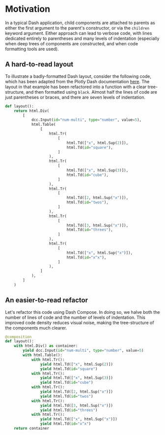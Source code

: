 # Motivation

In a typical Dash application, child components are attached to parents as either the first argument to the parent's constructor, or via the `children` keyword argument.
Either approach can lead to verbose code, with lines dedicated entirely to parentheses and many levels of indentation (especially when deep trees of components are constructed, and when code formatting tools are used).

## A hard-to-read layout

To illustrate a badly-formatted Dash layout, consider the following code, which has been adapted from the Plotly Dash documentation [here](https://dash.plotly.com/basic-callbacks).
The layout in that example has been refactored into a function with a clear tree-structure, and then formatted using `black`.
Almost half the lines of code are just parentheses or braces, and there are seven levels of indentation.

```py linenums="1"
def layout():
    return html.Div(
        [
            dcc.Input(id="num-multi", type="number", value=5),
            html.Table(
                [
                    html.Tr(
                        [
                            html.Td(["x", html.Sup(2)]),
                            html.Td(id="square"),
                        ]
                    ),
                    html.Tr(
                        [
                            html.Td(["x", html.Sup(3)]),
                            html.Td(id="cube"),
                        ]
                    ),
                    html.Tr(
                        [
                            html.Td([2, html.Sup("x")]),
                            html.Td(id="twos"),
                        ]
                    ),
                    html.Tr(
                        [
                            html.Td([3, html.Sup("x")]),
                            html.Td(id="threes"),
                        ]
                    ),
                    html.Tr(
                        [
                            html.Td(["x", html.Sup("x")]),
                            html.Td(id="x^x"),
                        ]
                    ),
                ]
            ),
        ]
    )
```

## An easier-to-read refactor

Let's refactor this code using Dash Compose.
In doing so, we halve both the number of lines of code and the number of levels of indentation.
This improved code density reduces visual noise, making the tree-structure of the components much clearer.

```py linenums="1"
@composition
def layout():
    with html.Div() as container:
        yield dcc.Input(id="num-multi", type="number", value=5)
        with html.Table():
            with html.Tr():
                yield html.Td(["x", html.Sup(2)])
                yield html.Td(id="square")
            with html.Tr():
                yield html.Td(["x", html.Sup(3)])
                yield html.Td(id="cube")
            with html.Tr():
                yield html.Td([2, html.Sup("x")])
                yield html.Td(id="twos")
            with html.Tr():
                yield html.Td([3, html.Sup("x")])
                yield html.Td(id="threes")
            with html.Tr():
                yield html.Td(["x", html.Sup("x")])
                yield html.Td(id="x^x")
    return container
```
